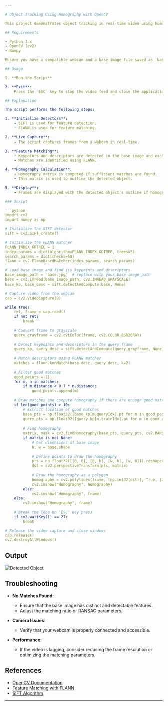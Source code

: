 ```yaml
---

# Object Tracking Using Homography with OpenCV

This project demonstrates object tracking in real-time video using homography and feature matching techniques. It employs the Scale-Invariant Feature Transform (SIFT) for detecting and describing features, and the Fast Library for Approximate Nearest Neighbors (FLANN) for matching these features between a base image and live camera frames.

## Requirements

- Python 3.x
- OpenCV (cv2)
- Numpy

Ensure you have a compatible webcam and a base image file saved as `base.jpg`.

## Usage

1. **Run the Script**   

2. **Exit**:
    Press the `ESC` key to stop the video feed and close the application.

## Explanation

The script performs the following steps:

1. **Initialize Detectors**:
    - SIFT is used for feature detection.
    - FLANN is used for feature matching.

2. **Live Capture**:
    - The script captures frames from a webcam in real-time.

3. **Feature Matching**:
    - Keypoints and descriptors are detected in the base image and each video frame.
    - Matches are identified using FLANN.

4. **Homography Calculation**:
    - Homography matrix is computed if sufficient matches are found.
    - This matrix is used to outline the detected object.

5. **Display**:
    - Frames are displayed with the detected object's outline if homography is successfully calculated.

### Script

```python
import cv2
import numpy as np

# Initialize the SIFT detector
sift = cv2.SIFT_create()

# Initialize the FLANN matcher
FLANN_INDEX_KDTREE = 1
index_params = dict(algorithm=FLANN_INDEX_KDTREE, trees=5)
search_params = dict(checks=50)
flann = cv2.FlannBasedMatcher(index_params, search_params)

# Load base image and find its keypoints and descriptors
base_image_path = 'base.jpg'  # replace with your base image path
base = cv2.imread(base_image_path, cv2.IMREAD_GRAYSCALE)
base_kp, base_desc = sift.detectAndCompute(base, None)

# Capture video from the webcam
cap = cv2.VideoCapture(0)

while True:
    ret, frame = cap.read()
    if not ret:
        break
    
    # Convert frame to grayscale
    query_grayframe = cv2.cvtColor(frame, cv2.COLOR_BGR2GRAY)
    
    # Detect keypoints and descriptors in the query frame
    query_kp, query_desc = sift.detectAndCompute(query_grayframe, None)
    
    # Match descriptors using FLANN matcher
    matches = flann.knnMatch(base_desc, query_desc, k=2)
    
    # Filter good matches
    good_points = []
    for m, n in matches:
        if m.distance < 0.7 * n.distance:
            good_points.append(m)
    
    # Draw matches and compute homography if there are enough good matches
    if len(good_points) > 10:
        # Extract location of good matches
        base_pts = np.float32([base_kp[m.queryIdx].pt for m in good_points]).reshape(-1, 1, 2)
        query_pts = np.float32([query_kp[m.trainIdx].pt for m in good_points]).reshape(-1, 1, 2)
        
        # Find homography
        matrix, mask = cv2.findHomography(base_pts, query_pts, cv2.RANSAC, 5.0)
        if matrix is not None:
            # Get dimensions of base image
            h, w = base.shape
            
            # Define points to draw the homography
            pts = np.float32([[0, 0], [0, h], [w, h], [w, 0]]).reshape(-1, 1, 2)
            dst = cv2.perspectiveTransform(pts, matrix)
            
            # Draw the homography as a polygon
            homography = cv2.polylines(frame, [np.int32(dst)], True, (255, 0, 0), 3)
            cv2.imshow("Homography", homography)
        else:
            cv2.imshow("Homography", frame)
    else:
        cv2.imshow("Homography", frame)
    
    # Break the loop on 'ESC' key press
    if cv2.waitKey(1) == 27:
        break

# Release the video capture and close windows
cap.release()
cv2.destroyAllWindows()
```

## Output
![Detected Object](https://github.com/Sh-bharat/Object_Tracking_Using_Homography_with_OpenCV/assets/133742551/4bbfa32a-314c-447c-ad26-0aa8832a338e)


## Troubleshooting

- **No Matches Found**:
  - Ensure that the base image has distinct and detectable features.
  - Adjust the matching ratio or RANSAC parameters.

- **Camera Issues**:
  - Verify that your webcam is properly connected and accessible.

- **Performance**:
  - If the video is lagging, consider reducing the frame resolution or optimizing the matching parameters.

## References

- [OpenCV Documentation](https://docs.opencv.org/)
- [Feature Matching with FLANN](https://docs.opencv.org/master/dc/dc3/tutorial_py_matcher.html)
- [SIFT Algorithm](https://en.wikipedia.org/wiki/Scale-invariant_feature_transform)


---
```

